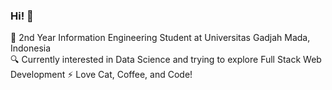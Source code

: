 ### Hi! 👋

🏫 2nd Year Information Engineering Student at Universitas Gadjah Mada, Indonesia <br />
🔍 Currently interested in Data Science and trying to explore Full Stack Web Development
⚡ Love Cat, Coffee, and Code!




<!--
**Acediaa13/Acediaa13** is a ✨ _special_ ✨ repository because its `README.md` (this file) appears on your GitHub profile.

Here are some ideas to get you started:

- 🔭 I’m currently working on ...
- 🌱 I’m currently learning ...
- 👯 I’m looking to collaborate on ...
- 🤔 I’m looking for help with ...
- 💬 Ask me about ...
- 📫 How to reach me: ...
- 😄 Pronouns: ...
- ⚡ Fun fact: ...
-->
